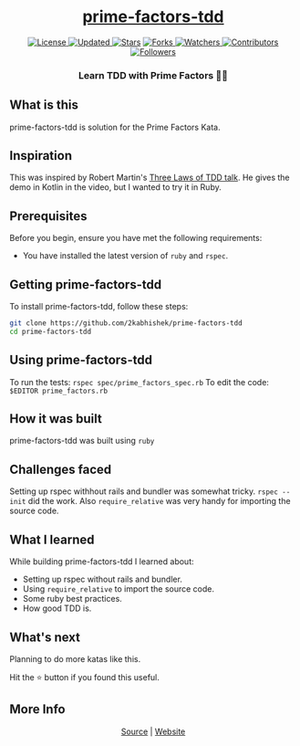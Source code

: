 <div align = "center">

<h1><a href="https://2kabhishek.github.io/prime-factors-tdd">prime-factors-tdd</a></h1>

<a href="https://github.com/2KAbhishek/prime-factors-tdd/blob/main/LICENSE">
<img alt="License" src="https://img.shields.io/github/license/2kabhishek/prime-factors-tdd?style=plastic&color=white&label=License"> </a>

<a href="https://github.com/2KAbhishek/prime-factors-tdd/pulse">
<img alt="Updated" src="https://img.shields.io/github/last-commit/2kabhishek/prime-factors-tdd?style=plastic&color=e30724&label=Updated"> </a>

<a href="https://github.com/2KAbhishek/prime-factors-tdd/stargazers">
<img alt="Stars" src="https://img.shields.io/github/stars/2kabhishek/prime-factors-tdd?style=plastic&color=00d451&label=Stars"></a>

<a href="https://github.com/2KAbhishek/prime-factors-tdd/network/members">
<img alt="Forks" src="https://img.shields.io/github/forks/2kabhishek/prime-factors-tdd?style=plastic&color=1688f0&label=Forks"> </a>

<a href="https://github.com/2KAbhishek/prime-factors-tdd/watchers">
<img alt="Watchers" src="https://img.shields.io/github/watchers/2kabhishek/prime-factors-tdd?style=plastic&color=ff5500&label=Watchers"> </a>

<a href="https://github.com/2KAbhishek/prime-factors-tdd/graphs/contributors">
<img alt="Contributors" src="https://img.shields.io/github/contributors/2kabhishek/prime-factors-tdd?style=plastic&color=f0f&label=Contributors"> </a>

<a href="https://github.com/2KAbhishek?tab=followers">
<img alt="Followers" src="https://img.shields.io/github/followers/2kabhishek?color=222&style=plastic&label=Followers"> </a>

<h3>Learn TDD with Prime Factors 🧪❌</h3>

</div>

## What is this

prime-factors-tdd is solution for the Prime Factors Kata.

## Inspiration

This was inspired by Robert Martin's [Three Laws of TDD talk](https://www.youtube.com/watch?v=qkblc5WRn-U).
He gives the demo in Kotlin in the video, but I wanted to try it in Ruby.

## Prerequisites

Before you begin, ensure you have met the following requirements:

- You have installed the latest version of `ruby` and `rspec`.

## Getting prime-factors-tdd

To install prime-factors-tdd, follow these steps:

```bash
git clone https://github.com/2kabhishek/prime-factors-tdd
cd prime-factors-tdd
```

## Using prime-factors-tdd

To run the tests: `rspec spec/prime_factors_spec.rb`
To edit the code: `$EDITOR prime_factors.rb`

## How it was built

prime-factors-tdd was built using `ruby`

## Challenges faced

Setting up rspec withhout rails and bundler was somewhat tricky. `rspec --init` did the work.
Also `require_relative` was very handy for importing the source code.

## What I learned

While building prime-factors-tdd I learned about:

- Setting up rspec without rails and bundler.
- Using `require_relative` to import the source code.
- Some ruby best practices.
- How good TDD is.

## What's next

Planning to do more katas like this.

Hit the ⭐ button if you found this useful.

## More Info

<div align="center">

<a href="https://github.com/2KAbhishek/prime-factors-tdd">Source</a> | <a href="https://2kabhishek.github.io/prime-factors-tdd">Website</a>

</div>
